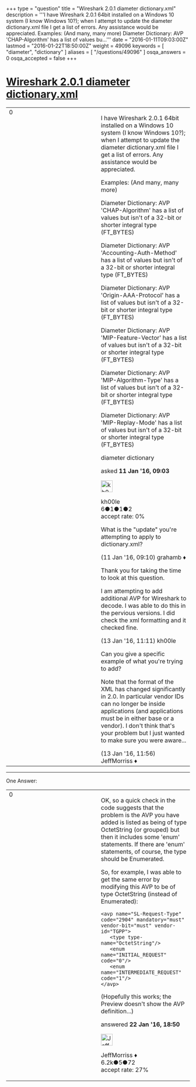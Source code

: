 +++
type = "question"
title = "Wireshark 2.0.1 diameter dictionary.xml"
description = '''I have Wireshark 2.0.1 64bit installed on a Windows 10 system (I know Windows 10?); when I attempt to update the diameter dictionary.xml file I get a list of errors. Any assistance would be appreciated. Examples: (And many, many more) Diameter Dictionary: AVP &#x27;CHAP-Algorithm&#x27; has a list of values bu...'''
date = "2016-01-11T09:03:00Z"
lastmod = "2016-01-22T18:50:00Z"
weight = 49096
keywords = [ "diameter", "dictionary" ]
aliases = [ "/questions/49096" ]
osqa_answers = 0
osqa_accepted = false
+++

<div class="headNormal">

# [Wireshark 2.0.1 diameter dictionary.xml](/questions/49096/wireshark-201-diameter-dictionaryxml)

</div>

<div id="main-body">

<div id="askform">

<table id="question-table" style="width:100%;"><colgroup><col style="width: 50%" /><col style="width: 50%" /></colgroup><tbody><tr class="odd"><td style="width: 30px; vertical-align: top"><div class="vote-buttons"><div id="post-49096-score" class="post-score" title="current number of votes">0</div><div id="favorite-count" class="favorite-count"></div></div></td><td><div id="item-right"><div class="question-body"><p>I have Wireshark 2.0.1 64bit installed on a Windows 10 system (I know Windows 10?); when I attempt to update the diameter dictionary.xml file I get a list of errors. Any assistance would be appreciated.</p><p>Examples: (And many, many more)</p><p>Diameter Dictionary: AVP 'CHAP-Algorithm' has a list of values but isn't of a 32-bit or shorter integral type (FT_BYTES)</p><p>Diameter Dictionary: AVP 'Accounting-Auth-Method' has a list of values but isn't of a 32-bit or shorter integral type (FT_BYTES)</p><p>Diameter Dictionary: AVP 'Origin-AAA-Protocol' has a list of values but isn't of a 32-bit or shorter integral type (FT_BYTES)</p><p>Diameter Dictionary: AVP 'MIP-Feature-Vector' has a list of values but isn't of a 32-bit or shorter integral type (FT_BYTES)</p><p>Diameter Dictionary: AVP 'MIP-Algorithm-Type' has a list of values but isn't of a 32-bit or shorter integral type (FT_BYTES)</p><p>Diameter Dictionary: AVP 'MIP-Replay-Mode' has a list of values but isn't of a 32-bit or shorter integral type (FT_BYTES)</p></div><div id="question-tags" class="tags-container tags">diameter dictionary</div><div id="question-controls" class="post-controls"></div><div class="post-update-info-container"><div class="post-update-info post-update-info-user"><p>asked <strong>11 Jan '16, 09:03</strong></p><img src="https://secure.gravatar.com/avatar/ee772c86d70ee55a85c77cbf465fe042?s=32&amp;d=identicon&amp;r=g" class="gravatar" width="32" height="32" alt="kh00le&#39;s gravatar image" /><p>kh00le<br />
<span class="score" title="6 reputation points">6</span><span title="1 badges"><span class="badge1">●</span><span class="badgecount">1</span></span><span title="1 badges"><span class="silver">●</span><span class="badgecount">1</span></span><span title="2 badges"><span class="bronze">●</span><span class="badgecount">2</span></span><br />
<span class="accept_rate" title="Rate of the user&#39;s accepted answers">accept rate:</span> <span title="kh00le has no accepted answers">0%</span></p></div></div><div id="comments-container-49096" class="comments-container"><span id="49097"></span><div id="comment-49097" class="comment"><div id="post-49097-score" class="comment-score"></div><div class="comment-text"><p>What is the "update" you're attempting to apply to dictionary.xml?</p></div><div id="comment-49097-info" class="comment-info"><span class="comment-age">(11 Jan '16, 09:10)</span> grahamb ♦</div></div><span id="49183"></span><div id="comment-49183" class="comment"><div id="post-49183-score" class="comment-score"></div><div class="comment-text"><p>Thank you for taking the time to look at this question.</p><p>I am attempting to add additional AVP for Wireshark to decode. I was able to do this in the pervious versions. I did check the xml formatting and it checked fine.</p></div><div id="comment-49183-info" class="comment-info"><span class="comment-age">(13 Jan '16, 11:11)</span> kh00le</div></div><span id="49186"></span><div id="comment-49186" class="comment"><div id="post-49186-score" class="comment-score"></div><div class="comment-text"><p>Can you give a specific example of what you're trying to add?</p><p>Note that the format of the XML has changed significantly in 2.0. In particular vendor IDs can no longer be inside applications (and applications must be in either base or a vendor). I don't think that's your problem but I just wanted to make sure you were aware...</p></div><div id="comment-49186-info" class="comment-info"><span class="comment-age">(13 Jan '16, 11:56)</span> JeffMorriss ♦</div></div></div><div id="comment-tools-49096" class="comment-tools"></div><div class="clear"></div><div id="comment-49096-form-container" class="comment-form-container"></div><div class="clear"></div></div></td></tr></tbody></table>

------------------------------------------------------------------------

<div class="tabBar">

<span id="sort-top"></span>

<div class="headQuestions">

One Answer:

</div>

</div>

<span id="49473"></span>

<div id="answer-container-49473" class="answer">

<table style="width:100%;"><colgroup><col style="width: 50%" /><col style="width: 50%" /></colgroup><tbody><tr class="odd"><td style="width: 30px; vertical-align: top"><div class="vote-buttons"><div id="post-49473-score" class="post-score" title="current number of votes">0</div></div></td><td><div class="item-right"><div class="answer-body"><p>OK, so a quick check in the code suggests that the problem is the AVP you have added is listed as being of type OctetString (or grouped) but then it includes some 'enum' statements. If there are 'enum' statements, of course, the type should be Enumerated.</p><p>So, for example, I was able to get the same error by modifying this AVP to be of type OctetString (instead of Enumerated):</p><pre><code>&lt;avp name=&quot;SL-Request-Type&quot; code=&quot;2904&quot; mandatory=&quot;must&quot; vendor-bit=&quot;must&quot; vendor-id=&quot;TGPP&quot;&gt;
   &lt;type type-name=&quot;OctetString&quot;/&gt;
   &lt;enum name=&quot;INITIAL_REQUEST&quot;            code=&quot;0&quot;/&gt;
   &lt;enum name=&quot;INTERMEDIATE_REQUEST&quot;       code=&quot;1&quot;/&gt;
&lt;/avp&gt;</code></pre><p>(Hopefully this works; the Preview doesn't show the AVP definition...)</p></div><div class="answer-controls post-controls"></div><div class="post-update-info-container"><div class="post-update-info post-update-info-user"><p>answered <strong>22 Jan '16, 18:50</strong></p><img src="https://secure.gravatar.com/avatar/e0564001bb7deb960d5d9d9c1e0ba074?s=32&amp;d=identicon&amp;r=g" class="gravatar" width="32" height="32" alt="JeffMorriss&#39;s gravatar image" /><p>JeffMorriss ♦<br />
<span class="score" title="6219 reputation points"><span>6.2k</span></span><span title="5 badges"><span class="silver">●</span><span class="badgecount">5</span></span><span title="72 badges"><span class="bronze">●</span><span class="badgecount">72</span></span><br />
<span class="accept_rate" title="Rate of the user&#39;s accepted answers">accept rate:</span> <span title="JeffMorriss has 103 accepted answers">27%</span></p></div></div><div id="comments-container-49473" class="comments-container"></div><div id="comment-tools-49473" class="comment-tools"></div><div class="clear"></div><div id="comment-49473-form-container" class="comment-form-container"></div><div class="clear"></div></div></td></tr></tbody></table>

</div>

<div class="paginator-container-left">

</div>

</div>

</div>

